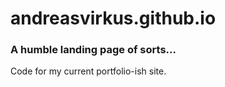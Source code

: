 # andreasvirkus.github.io
### A humble landing page of sorts...

Code for my current portfolio-ish site.
